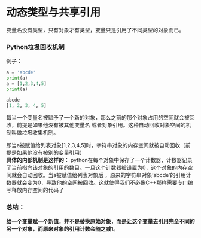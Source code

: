 # 动态类型与共享引用
变量名没有类型，只有对象才有类型，变量只是引用了不同类型的对象而已。 
### Python垃圾回收机制 
例子： 

```python 
a = 'abcde'
print(a)
a = [1,2,3,4,5]
print(a)

abcde
[1, 2, 3, 4, 5]

``` 
每当一个变量名被赋予了一个新的对象，那么之前的那个对象占用的空间就会被回收，前提是如果他没有被其他变量名
或者对象引用。这种自动回收对象空间的机制叫做垃圾收集机制。  

即当a被赋值给列表对象[1,2,3,4,5]时，字符串对象的内存空间就被自动回收（前提是如果他没有被别的变量引用）  
__具体的内部机制是这样的：__ python在每个对象中保存了一个计数器，计数器记录了当前指向该对象的引用的数目。一旦这个计数器被设置为0，这个对象的内存空间就会自动回收。当a被赋值给列表对象后
，原来的字符串对象‘abcde’的引用计数器就会变为0，导致他的空间被回收。这就使得我们不必像C++那样需要专门编写释放内存空间的代码了  

### 总结： 
__给一个变量赋一个新值，并不是替换原始对象，而是让这个变量去引用完全不同的另一个对象，而原来对象的引用计数会随之减1。__ 
